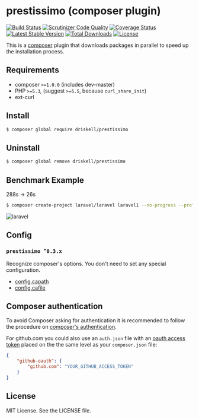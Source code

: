 prestissimo (composer plugin)
=================================

[![Build Status](https://travis-ci.org/hirak/prestissimo.svg?branch=master)](https://travis-ci.org/hirak/prestissimo)
[![Scrutinizer Code Quality](https://scrutinizer-ci.com/g/hirak/prestissimo/badges/quality-score.png?b=master)](https://scrutinizer-ci.com/g/hirak/prestissimo/?branch=master)
[![Coverage Status](https://coveralls.io/repos/github/hirak/prestissimo/badge.svg?branch=master)](https://coveralls.io/github/hirak/prestissimo?branch=master)
[![Latest Stable Version](https://poser.pugx.org/hirak/prestissimo/v/stable)](https://packagist.org/packages/hirak/prestissimo)
[![Total Downloads](https://poser.pugx.org/hirak/prestissimo/downloads)](https://packagist.org/packages/hirak/prestissimo)
[![License](https://poser.pugx.org/hirak/prestissimo/license)](https://packagist.org/packages/hirak/prestissimo)  

This is a [composer](https://getcomposer.org) plugin that downloads packages in parallel to speed up the installation process. 


## Requirements

- composer `>=1.0.0` (includes dev-master)
- PHP `>=5.3`, (suggest `>=5.5`, because `curl_share_init`)
- ext-curl


## Install

```bash
$ composer global require driskell/prestissimo
```


## Uninstall

```bash
$ composer global remove driskell/prestissimo
```


## Benchmark Example

288s -> 26s

```bash
$ composer create-project laravel/laravel laravel1 --no-progress --profile --prefer-dist
```

![laravel](https://cloud.githubusercontent.com/assets/835251/12534815/55071302-c2ad-11e5-96a4-72e2c8744d5f.gif)


## Config

### `prestissimo ^0.3.x`

Recognize composer's options. You don't need to set any special configuration.

- [config.capath](https://getcomposer.org/doc/06-config.md#capath)
- [config.cafile](https://getcomposer.org/doc/06-config.md#cafile)


## Composer authentication

To avoid Composer asking for authentication it is recommended to follow the procedure on [composer's authentication](https://getcomposer.org/doc/articles/troubleshooting.md#api-rate-limit-and-oauth-tokens).

For github.com you could also use an `auth.json` file with an [oauth access token](https://help.github.com/articles/creating-an-access-token-for-command-line-use/) placed on the the same level as your `composer.json` file:

```json
{
    "github-oauth": {
        "github.com": "YOUR_GITHUB_ACCESS_TOKEN"
    }
}
```

## License

MIT License. See the LICENSE file.
